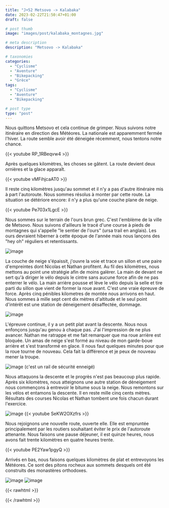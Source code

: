 ```yaml
---
title: "J+52 Metsovo -> Kalabaka"
date: 2023-02-22T21:50:47+01:00
draft: false

# post thumb
image: "images/post/kalabaka_montagnes.jpg"

# meta description
description: "Metsovo -> Kalabaka"

# taxonomies
categories:
  - "Cyclisme" 
  - "Aventure" 
  - "Bikepacking"
  - "Grèce" 
tags:
  - "Cyclisme" 
  - "Aventure" 
  - "Bikepacking" 

# post type
type: "post"
---
```


Nous quittons Metsovo et cela continue de grimper. Nous suivons notre itinéraire en direction des Météores. La nationale est apparemment fermée l'hiver. La route semble avoir été déneigée récemment, nous tentons notre chance. 

{{< youtube RP_1RBeqvw4 >}} 

Après quelques kilomètres, les choses se gâtent. La route devient deux ornières et la glace apparaît. 

{{< youtube vMFihjcaAT0 >}} 

Il reste cinq kilomètres jusqu'au sommet et il n'y a pas d'autre itinéraire mis à part l'autoroute. Nous sommes résolus à monter par cette route. La situation se détériore encore: il n'y a plus qu'une couche plane de neige. 

{{< youtube Pe703x1LgcE >}} 

Nous sommes sur le terrain de l'ours brun grec. C'est l'emblème de la ville de Metsovo. Nous suivons d'ailleurs le tracé d'une course à pieds de montagnes qui s'appelle "le sentier de l'ours" (ursa trail en anglais). Les ours devraient hiberner à cette époque de l'année mais nous lançons des "hey oh" réguliers et retentissants. 

![image](../../images/post/kalabaka_neige.jpg)

La couche de neige s'épaissit, j'ouvre la voie et trace un sillon et une paire d'empreintes dont Nicolas et Nathan profitent. Au fil des kilomètres, nous mettons au point une stratégie afin de moins galèrer. La main de devant ne sert qu'à diriger le vélo depuis le cintre sans aucune force afin de ne pas enterrer le vélo. La main arrière pousse et lève le vélo depuis la selle et tire parti du sillon que vient de former la roue avant. C'est une vraie épreuve de force. Après cinq pénibles kilometres de montée nous arrivons en haut. Nous sommes à mille sept cent dix mètres d'altitude et le seul point d'intérêt est une station de déneigement désaffectée, dommage. 

![image](../../images/post/kalabaka_sommet.jpg)

L'épreuve continue, il y a un petit plat avant la descente. Nous nous enfonçons jusqu'au genou à chaque pas. J'ai l'impression de ne plus avancer. Nathan me ratrappe et me fait remarquer que ma roue arrière est bloquée. Un amas de neige s'est formé au niveau de mon garde-boue arrière et s'est transformé en glace. Il nous faut quelques minutes pour que la roue tourne de nouveau. Cela fait la différence et je peux de nouveau mener la troupe.

![image](../../images/post/kalabaka_rail.jpg)
(c'est un rail de sécurité enneigé) 

Nous attaquons la descente et le progrès n'est pas beaucoup plus rapide. Après six kilomètres, nous atteignons une autre station de déneigement nous commençons à entrevoir le bitume sous la neige. Nous remontons sur les vélos et entamons la descente. Il en reste mille cinq cents mètres. Résultats des courses Nicolas et Nathan tombent une fois chacun durant l'exercice. 

![image](../../images/post/kalabaka_caillou.jpg)
{{< youtube SeKW2OXzfrs >}} 

Nous rejoignons une nouvelle route, ouverte elle. Elle est empruntée principalement par les routiers souhaitant éviter le prix de l'autoroute attenante. Nous faisons une pause déjeuner, il est quinze heures, nous avons fait trente kilomètres en quatre heures trente. 

{{< youtube PE2Yaw1pgyQ >}} 

Arrivés en bas, nous faisons quelques kilomètres de plat et entrevoyons les Météores. Ce sont des pitons rocheux aux sommets desquels ont été construits des monastères orthodoxes. 

![image](../../images/post/kalabaka_rochers.jpg)
![image](../../images/post/kalabaka_rocher.jpg)

{{< rawhtml >}}
<div class="strava-embed-placeholder" data-embed-type="activity" data-embed-id="8605800774"></div><script src="https://strava-embeds.com/embed.js"></script>
{{< /rawhtml >}}
